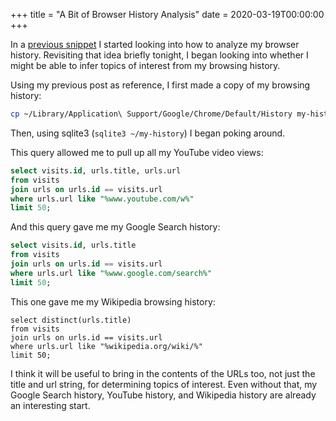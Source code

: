 +++
title = "A Bit of Browser History Analysis"
date = 2020-03-19T00:00:00
+++

In a [previous snippet](/snippets/2019-12-30-analyzing-my-browser-history) I started looking into how to analyze my browser history. Revisiting that idea briefly tonight, I began looking into whether I might be able to infer topics of interest from my browsing history.

Using my previous post as reference, I first made a copy of my browsing history:

```bash
cp ~/Library/Application\ Support/Google/Chrome/Default/History my-history
```

Then, using sqlite3 (`sqlite3 ~/my-history`) I began poking around.

This query allowed me to pull up all my YouTube video views:

```sql
select visits.id, urls.title, urls.url
from visits
join urls on urls.id == visits.url
where urls.url like "%www.youtube.com/w%"
limit 50;
```

And this query gave me my Google Search history:

```sql
select visits.id, urls.title
from visits
join urls on urls.id == visits.url
where urls.url like "%www.google.com/search%" 
limit 50;
```

This one gave me my Wikipedia browsing history:

```
select distinct(urls.title)
from visits
join urls on urls.id == visits.url
where urls.url like "%wikipedia.org/wiki/%"
limit 50;
```

I think it will be useful to bring in the contents of the URLs too, not just the title and url string, for determining topics of interest. Even without that, my Google Search history, YouTube history, and Wikipedia history are already an interesting start.
